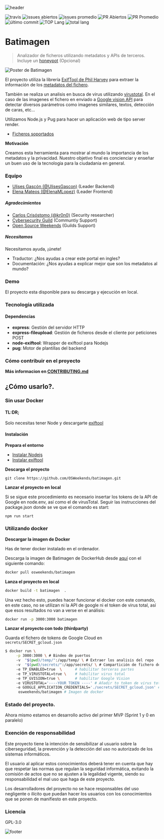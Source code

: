 ![header](.osweekends/img/OSW-project-GitHub-template-header.jpg)


![travis](https://img.shields.io/travis/OSWeekends/batimagen.svg)
![issues abiertos](https://img.shields.io/github/issues/OSWeekends/batimagen.svg)
![issues promedio](https://img.shields.io/issuestats/i/github/OSWeekends/batimagen.svg)
![PR Abiertos](https://img.shields.io/github/issues-pr/OSWeekends/batimagen.svg)
![PR Promedio](https://img.shields.io/issuestats/p/github/OSWeekends/batimagen.svg)
![último commit](https://img.shields.io/github/last-commit/OSWeekends/batimagen/{{RAMA}}.svg)
![TOP Lang](https://img.shields.io/github/languages/top/OSWeekends/batimagen.svg)
![total lang](https://img.shields.io/github/languages/count/OSWeekends/batimagen.svg)

# Batimagen

> Analizador de ficheros utilizando metadatos y APIs de terceros. Incluye un [honeypot](https://es.wikipedia.org/wiki/Honeypot) (Opcional)

![Poster de Batimagen](other/img/logo.png)

El proyecto utiliza la librería [ExifTool de Phil Harvey](https://www.sno.phy.queensu.ca/~phil/exiftool/) para extraer la información de los [metadatos del fichero](https://es.wikipedia.org/wiki/Metadatos).

También se realiza un analisis en busca de virus utilizando [virustotal](https://www.virustotal.com/es/). En el caso de las imagenes el fichero en enviado a [Google vision API](https://cloud.google.com/vision/?hl=es) para detectar diversos parámetros como imagenes similares, textos, detección de caras, etc...

Utilizamos Node.js y Pug para hacer un aplicación web de tipo server render.

- [Ficheros soportados](https://www.sno.phy.queensu.ca/~phil/exiftool/#supported)

**Motivación**

Creamos esta herramienta para mostrar al mundo la importancia de los metadatos y la privacidad. Nuestro objetivo final es concienciar y enseñar un buen uso de la tecnologia para la ciudadania en general.

### Equipo

 - [Ulises Gascón (@UlisesGascon)](https://github.com/ulisesGascon) (Leader Backend)
 - [Elena Mateos (@ElenaMLopez)](https://github.com/ElenaMLopez) (Leader Frontend)


##### Agradecimientos

 - [Carlos Crisóstomo (@kr0n0)](https://github.com/kr0n0) (Security researcher)
 - [Cybersecurity Guild](https://guilds.osweekends.com) (Communtiy Support)
 - [Open Source Weekends](https://osweekends.com) (Guilds Support)

##### Necesitamos

Necesitamos ayuda, ¡únete!

 - Traductor: ¿Nos ayudas a crear este portal en ingles?
 - Documentación: ¿Nos ayudas a explicar mejor que son los metadatos al mundo?

### Demo

El proyecto esta disponible para su descarga y ejecución en local.


### Tecnología utilizada

#### Dependencias
- **express**: Gestión del servidor HTTP
- **express-fileupload**: Gestión de ficheros desde el cliente por peticiones POST
- **node-exiftool**: Wrapper de exiftool para Nodejs
- **pug**: Motor de plantillas del backend
 

### Cómo contribuir en el proyecto

**Más informacion en [CONTRIBUTING.md](CONTRIBUTING.md)**

## ¿Cómo usarlo?.

### Sin usar Docker

#### TL:DR;

Solo necesitas tener Node y descargarte [exiftool](https://www.sno.phy.queensu.ca/~phil/exiftool/install.html)

#### Instalación

**Prepara el entorno**
- [Instalar Nodejs](https://nodejs.org/es/download/)
- [Instalar exiftool](https://www.sno.phy.queensu.ca/~phil/exiftool/install.html)

**Descarga el proyecto**

`git clone https://github.com/OSWeekends/batimagen.git`

**Lanzar el proyecto en local**

Si se sigue este procedimiento es necesario insertar los tokens de la API de Google en node.env, así como el de virusTotal. Seguir las instrucciones del package.json donde se ve que el comando es start:

```bash
npm run start
```

### Utilizando docker

**Descargar la imagen de Docker**

Has de tener docker instalado en el ordenador.

Descarga la imagen de Batimagen de DockerHub desde [aquí](https://hub.docker.com/r/osweekends/batimagen) con el siguiente comando:
```bash
docker pull osweekends/batimagen
```

**Lanza el proyecto en local**

```bash
docker build -t batimagen  . 
```
Una vez hecho esto, puedes hacer funcionar el docker con este comando, en este caso, no se utilizan ni la API de google ni el token de virus total, así que esos resultados no van a verse en el análisis:

```bash
docker run -p 3000:3000 batimagen
```

**Lanzar el proyecto con todo (thirdparty)**

Guarda el fichero de tokens de Google Cloud en `secrets/SECRET_gcloud.json`

```bash
$ docker run \
     -p 3000:3000 \ # Bindeo de puertos
     -v  "$(pwd)/temp/":/app/temp/ \ # Extraer los analisis del repo
     -v  "$(pwd)/secrets/":/app/secrets/ \ # Compartición de fichero de credenciales
     -e TP_ENABLED=true  \      # habilitar terceras partes
     -e TP_VIRUSTOTAL=true \    # habilitar virus total
     -e TP_GVISION=true \       # habilitar Google Vision
     -e VIRUSTOTAL='----YOUR TOKEN ----' # Añadir to token de virus total
     -e GOOGLE_APPLICATION_CREDENTIALS='./secrets/SECRET_gcloud.json' # vicular la ruta de los tokens de Google Cloud
      osweekends/batimagen # Imagen de docker
```


### Estado del proyecto.

Ahora mismo estamos en desarrollo activo del primer MVP (Sprint 1 y 0 en paralelo)

### Exención de responsabilidad

Este proyecto tiene la intención de sensibilizar al usuario sobre la ciberseguridad, la prevención y la detección del uso no autorizado de los sistemas informáticos.

El usuario al aplicar estos conocimientos deberá tener en cuenta que hay que respetar las normas que regulan la seguridad informática, evitando la comisión de actos que no se ajusten a la legalidad vigente, siendo su responsabilidad el mal uso que haga de este proyecto.

Los desarrolladores del proyecto no se hace responsables del uso negligente o ilícito que puedan hacer los usuarios con los conocimientos que se ponen de manifiesto en este proyecto.

### Licencia

GPL-3.0


![footer](.osweekends/img/OSW-project-GitHub-template-footer.jpg)
